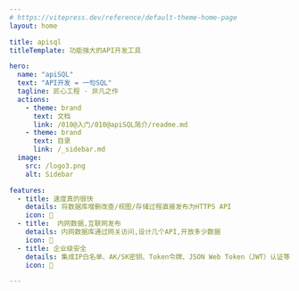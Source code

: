 ```yaml
---
# https://vitepress.dev/reference/default-theme-home-page
layout: home

title: apisql
titleTemplate: 功能强大的API开发工具

hero:
  name: "apiSQL"
  text: "API开发 = 一句SQL"
  tagline: 匠心工程 · 非凡之作
  actions:
    - theme: brand
      text: 文档
      link: /010@入门/010@apiSQL简介/readme.md
    - theme: brand
      text: 目录
      link: /_sidebar.md
  image:
    src: /logo3.png
    alt: Sidebar

features:
  - title: 速度真的很快
    details: 将数据库增删改查/视图/存储过程直接发布为HTTPS API
    icon: 📝
  - title:  内网数据,互联网发布
    details: 内网数据库通过网关访问,设计几个API,开放多少数据
    icon: 🚀
  - title: 企业级安全
    details: 集成IP白名单、AK/SK密钥、Token令牌、JSON Web Token（JWT）认证等
    icon: 🎉

---
```


